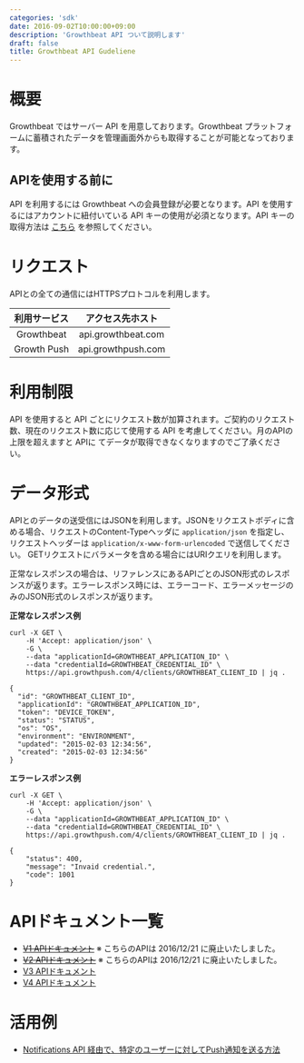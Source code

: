 ```yaml
---
categories: 'sdk'
date: 2016-09-02T10:00:00+09:00
description: 'Growthbeat API ついて説明します'
draft: false
title: Growthbeat API Gudeliene
---
```


# 概要

Growthbeat ではサーバー API を用意しております。Growthbeat プラットフォームに蓄積されたデータを管理画面外からも取得することが可能となっております。

## APIを使用する前に

API を利用するには Growthbeat への会員登録が必要となります。API を使用するにはアカウントに紐付いている API キーの使用が必須となります。API キーの取得方法は [こちら](http://support.growthbeat.com/manual/growthbeat/#クレデンシャルキーの確認) を参照してください。

# リクエスト

APIとの全ての通信にはHTTPSプロトコルを利用します。

|利用サービス|アクセス先ホスト|
|:---:|:---:|
|Growthbeat|api.growthbeat.com|
|Growth Push|api.growthpush.com|


# 利用制限

API を使用すると API ごとにリクエスト数が加算されます。ご契約のリクエスト数、現在のリクエスト数に応じて使用する API を考慮してください。月のAPIの上限を超えますと APIに てデータが取得できなくなりますのでご了承ください。

# データ形式

APIとのデータの送受信にはJSONを利用します。JSONをリクエストボディに含める場合、リクエストのContent-Typeヘッダに `application/json` を指定し、リクエストヘッダーは `application/x-www-form-urlencoded` で送信してください。
GETリクエストにバラメータを含める場合にはURIクエリを利用します。

正常なレスポンスの場合は、リファレンスにあるAPIごとのJSON形式のレスポンスが返ります。エラーレスポンス時には、エラーコード、エラーメッセージのみのJSON形式のレスポンスが返ります。

**正常なレスポンス例**

```
curl -X GET \
    -H 'Accept: application/json' \
    -G \
    --data "applicationId=GROWTHBEAT_APPLICATION_ID" \
    --data "credentialId=GROWTHBEAT_CREDENTIAL_ID" \
    https://api.growthpush.com/4/clients/GROWTHBEAT_CLIENT_ID | jq .
```

```
{
  "id": "GROWTHBEAT_CLIENT_ID",
  "applicationId": "GROWTHBEAT_APPLICATION_ID",
  "token": "DEVICE_TOKEN",
  "status": "STATUS",
  "os": "OS",
  "environment": "ENVIRONMENT",
  "updated": "2015-02-03 12:34:56",
  "created": "2015-02-03 12:34:56"
}
```

**エラーレスポンス例**

```
curl -X GET \
    -H 'Accept: application/json' \
    -G \
    --data "applicationId=GROWTHBEAT_APPLICATION_ID" \
    --data "credentialId=GROWTHBEAT_CREDENTIAL_ID" \
    https://api.growthpush.com/4/clients/GROWTHBEAT_CLIENT_ID | jq .
```

```
{
    "status": 400,
    "message": "Invaid credential.",
    "code": 1001
}
```

# APIドキュメント一覧

* ~~[V1 APIドキュメント](https://growthbeat.github.io/api/growthpush/v1/)~~ ※ こちらのAPIは 2016/12/21 に廃止いたしました。
* ~~[V2 APIドキュメント](https://growthbeat.github.io/api/growthpush/v2/)~~ ※ こちらのAPIは 2016/12/21 に廃止いたしました。
* [V3 APIドキュメント](https://growthbeat.github.io/api/growthpush/v3/)
* [V4 APIドキュメント](https://growthbeat.github.io/api/growthpush/v4/)


# 活用例

* [Notifications API 経由で、特定のユーザーに対してPush通知を送る方法](http://faq.growthbeat.com/article/51-notifications-api-push)
